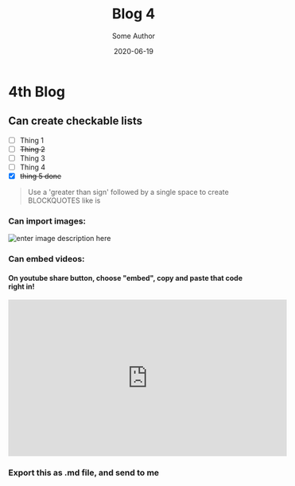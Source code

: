 ﻿---
title: Blog 4
author: Some Author
date: 2020-06-19
type: blog
blogImg: ../../images/play7.jpg
tags: tag1 tag2 tag3 tag4 tag5
---

# 4th Blog

## Can create checkable lists
	

 - [ ] Thing 1
 - [ ] ~~Thing 2~~
 - [ ] Thing 3
 - [ ] Thing 4
 - [x] ~~thing 5 done~~

> Use a 'greater than sign' followed by a single space to create BLOCKQUOTES like is

### Can import images:

![enter image description here](https://cdn.guidingtech.com/imager/assets/210962/Cool-Flash-Wallpapers-in-HD-and-4K-for-Desktop-and-Mobile-1_4d470f76dc99e18ad75087b1b8410ea9.png?1545040423)
### Can embed videos:
#### On youtube share button, choose "embed", copy and paste that code right in!

<iframe width="560" height="315" src="https://www.youtube.com/embed/PWhpx2oymFs" frameborder="0" allow="accelerometer; autoplay; encrypted-media; gyroscope; picture-in-picture" allowfullscreen></iframe>



### Export this as .md file, and send to me
